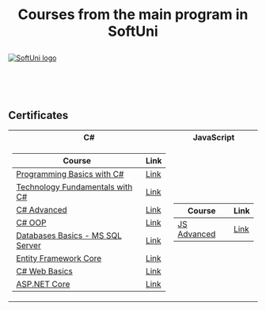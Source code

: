 # <p align="center"> Courses from the main program in SoftUni <p>

<a href="https://softuni.bg/trainings/courses" rel="Courses">  ![SoftUni logo][logo] <a/>

[logo]: http://innovationstarterbox.bg/wp-content/uploads/2016/05/Softuni_logo_trasparent.png "Logo Title Text 2"

<br/>
<br/>
<br/>

<h2> Certificates </h2>

<table>
<tr>
  <th> C# </th>
  <th> JavaScript </th>
</tr>
<tr><td>

|**Course**|**Link**| 
|---|---|
|<a href="https://softuni.bg/trainings/2179/programming-basics-with-csharp-november-2018" > Programming Basics with C# </a>   | <a href="https://softuni.bg/certificates/details/61829/9a9e18ec"> Link</a> |
|<a href="https://softuni.bg/trainings/2237/technology-fundamentals-with-csharp-january-2019"> Technology Fundamentals with C# </a>| <a href="https://softuni.bg/certificates/details/65330/35ca2e73"> Link</a> |
|<a href="https://softuni.bg/trainings/2348/csharp-advanced-may-2019"> C# Advanced  </a> | <a href="https://softuni.bg/certificates/details/67808/53c65af2"> Link</a> |
|<a href="https://softuni.bg/trainings/2349/csharp-oop-june-2019"> C# OOP </a> | <a href="https://softuni.bg/certificates/details/69879/170aecca"> Link</a> |
|<a href="https://softuni.bg/trainings/2495/databases-basics-ms-sql-server-september-2019"> Databases Basics - MS SQL Server </a> | <a href="https://softuni.bg/certificates/details/71212/a8c15a18"> Link</a> |
|<a href="https://softuni.bg/trainings/2457/entity-framework-core-october-2019"> Entity Framework Core </a> | <a href="https://softuni.bg/certificates/details/74271/85329329"> Link</a> |
|<a href="https://softuni.bg/trainings/2613/csharp-web-basics-january-2020"> C# Web Basics </a> | <a href="https://softuni.bg/certificates/details/77291/cc6000e8"> Link</a> |
|<a href="https://softuni.bg/trainings/2796/asp-net-core-february-2020"> ASP.NET Core </a> | <a href="https://softuni.bg/certificates/details/81068/7c9ced91"> Link</a> |

</td>
<td>

|**Course**|**Link**| 
|---|---|
|<a href="https://softuni.bg/trainings/2838/js-advanced-may-2020" > JS Advanced </a> | <a href="#"> Link </a> |

</td></tr>

</table>
